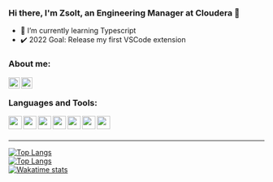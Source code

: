 ### Hi there, I'm Zsolt, an Engineering Manager at Cloudera :wave:

- :open_book: I’m currently learning Typescript
- :heavy_check_mark: 2022 Goal: Release my first VSCode extension

### About me:
[<img align="left" alt="LinkedIn" width="22px" src="https://cdn.jsdelivr.net/npm/simple-icons@v3/icons/linkedin.svg" />](www.linkedin.com/in/horzsolt)
[<img align="left" alt="YouTube" width="22px" src="https://cdn.jsdelivr.net/npm/simple-icons@v3/icons/youtube.svg" />](https://www.youtube.com/channel/UCTbham0DsCPhpsC0dPymikA)

<br />

### Languages and Tools:

[<img align="left" alt=" " width="26px" src="https://cdn.jsdelivr.net/npm/simple-icons@v3/icons/visualstudiocode.svg" />](https://github.com/horzsolt)
[<img align="left" alt=" " width="26px" src="https://cdn.jsdelivr.net/npm/simple-icons@v3/icons/git.svg" />](https://github.com/horzsolt)
[<img align="left" alt=" " width="26px" src="https://cdn.jsdelivr.net/npm/simple-icons@v3/icons/github.svg" />](https://github.com/horzsolt)
[<img align="left" alt=" " width="26px" src="https://cdn.jsdelivr.net/npm/simple-icons@v3/icons/abletonlive.svg" />](https://github.com/horzsolt)
[<img align="left" alt=" " width="26px" src="https://cdn.jsdelivr.net/npm/simple-icons@v3/icons/amazonaws.svg" />](https://github.com/horzsolt)
[<img align="left" alt=" " width="26px" src="https://cdn.jsdelivr.net/npm/simple-icons@v3/icons/java.svg" />](https://github.com/horzsolt)
[<img align="left" alt=" " width="26px" src="https://cdn.jsdelivr.net/npm/simple-icons@v3/icons/csharp.svg" />](https://github.com/horzsolt)

<br />
<br />

---

[![Top Langs](https://github-readme-stats.vercel.app/api?username=horzsolt&show_icons=true&count_private=true&hide_border=true&theme=dark)](https://github.com/horzsolt)
<br />
[![Top Langs](https://github-readme-stats.vercel.app/api/top-langs/?username=horzsolt&show_icons=true&count_private=true&hide_border=true&theme=dark)](https://github.com/horzsolt)
<br />
[![Wakatime stats](https://github-readme-stats.vercel.app/api/wakatime?username=horzsolt&theme=dark)](https://github.com/horzsolt)



